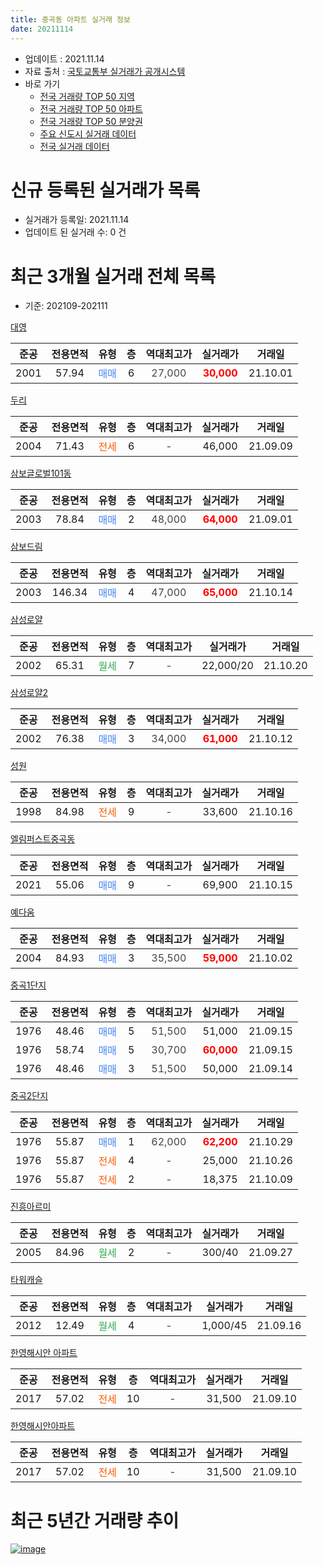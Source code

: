 ```yaml
---
title: 중곡동 아파트 실거래 정보
date: 20211114
---
```


* 업데이트 : 2021.11.14
* 자료 출처 : [국토교통부 실거래가 공개시스템](http://rt.molit.go.kr)
* 바로 가기
    * [전국 거래량 TOP 50 지역](https://apt-info.github.io/apt-trade-info/tr)
    * [전국 거래량 TOP 50 아파트](https://apt-info.github.io/apt-trade-info/ta)
    * [전국 거래량 TOP 50 분양권](https://apt-info.github.io/apt-trade-info/tb)
    * [주요 신도시 실거래 데이터](https://apt-info.github.io/apt-trade-info/newtown)
    * [전국 실거래 데이터](https://apt-info.github.io/apt-trade-info/all)



<script async src="https://pagead2.googlesyndication.com/pagead/js/adsbygoogle.js"></script>
<!-- 기본광고 -->
<ins class="adsbygoogle"
     style="display:block"
     data-ad-client="ca-pub-1142216861245946"
     data-ad-slot="4805727019"
     data-ad-format="auto"
     data-full-width-responsive="true"></ins>
<script>
     (adsbygoogle = window.adsbygoogle || []).push({});
</script>


# 신규 등록된 실거래가 목록

* 실거래가 등록일: 2021.11.14
* 업데이트 된 실거래 수: 0 건




<script async src="https://pagead2.googlesyndication.com/pagead/js/adsbygoogle.js"></script>
<!-- 기본광고 -->
<ins class="adsbygoogle"
     style="display:block"
     data-ad-client="ca-pub-1142216861245946"
     data-ad-slot="4805727019"
     data-ad-format="auto"
     data-full-width-responsive="true"></ins>
<script>
     (adsbygoogle = window.adsbygoogle || []).push({});
</script>


# 최근 3개월 실거래 전체 목록
* 기준: 202109-202111


[대영](https://search.naver.com/search.naver?query=%EB%8C%80%EC%98%81)

|준공|전용면적|유형|층|역대최고가|실거래가|거래일|
|:---:|:---:|:---:|:---:|:---:|:---:|:---:|
|2001|57.94|<span style="color:#4285F3">매매</span>|6|<span style="color:#444444">27,000</span>|<b><span style="color:#FF0000">30,000</span></b>|21.10.01|

[두리](https://search.naver.com/search.naver?query=%EB%91%90%EB%A6%AC)

|준공|전용면적|유형|층|역대최고가|실거래가|거래일|
|:---:|:---:|:---:|:---:|:---:|:---:|:---:|
|2004|71.43|<span style="color:#FF5A00">전세</span>|6|<span style="color:#444444">-</span>|46,000|21.09.09|

[삼보글로벌101동](https://search.naver.com/search.naver?query=%EC%82%BC%EB%B3%B4%EA%B8%80%EB%A1%9C%EB%B2%8C101%EB%8F%99)

|준공|전용면적|유형|층|역대최고가|실거래가|거래일|
|:---:|:---:|:---:|:---:|:---:|:---:|:---:|
|2003|78.84|<span style="color:#4285F3">매매</span>|2|<span style="color:#444444">48,000</span>|<b><span style="color:#FF0000">64,000</span></b>|21.09.01|

[삼보드림](https://search.naver.com/search.naver?query=%EC%82%BC%EB%B3%B4%EB%93%9C%EB%A6%BC)

|준공|전용면적|유형|층|역대최고가|실거래가|거래일|
|:---:|:---:|:---:|:---:|:---:|:---:|:---:|
|2003|146.34|<span style="color:#4285F3">매매</span>|4|<span style="color:#444444">47,000</span>|<b><span style="color:#FF0000">65,000</span></b>|21.10.14|

[삼성로얄](https://search.naver.com/search.naver?query=%EC%82%BC%EC%84%B1%EB%A1%9C%EC%96%84)

|준공|전용면적|유형|층|역대최고가|실거래가|거래일|
|:---:|:---:|:---:|:---:|:---:|:---:|:---:|
|2002|65.31|<span style="color:#34A853">월세</span>|7|<span style="color:#444444">-</span>|22,000/20|21.10.20|

[삼성로얄2](https://search.naver.com/search.naver?query=%EC%82%BC%EC%84%B1%EB%A1%9C%EC%96%842)

|준공|전용면적|유형|층|역대최고가|실거래가|거래일|
|:---:|:---:|:---:|:---:|:---:|:---:|:---:|
|2002|76.38|<span style="color:#4285F3">매매</span>|3|<span style="color:#444444">34,000</span>|<b><span style="color:#FF0000">61,000</span></b>|21.10.12|

[성원](https://search.naver.com/search.naver?query=%EC%84%B1%EC%9B%90)

|준공|전용면적|유형|층|역대최고가|실거래가|거래일|
|:---:|:---:|:---:|:---:|:---:|:---:|:---:|
|1998|84.98|<span style="color:#FF5A00">전세</span>|9|<span style="color:#444444">-</span>|33,600|21.10.16|

[엘림퍼스트중곡동](https://search.naver.com/search.naver?query=%EC%97%98%EB%A6%BC%ED%8D%BC%EC%8A%A4%ED%8A%B8%EC%A4%91%EA%B3%A1%EB%8F%99)

|준공|전용면적|유형|층|역대최고가|실거래가|거래일|
|:---:|:---:|:---:|:---:|:---:|:---:|:---:|
|2021|55.06|<span style="color:#4285F3">매매</span>|9|<span style="color:#444444">-</span>|69,900|21.10.15|

[예다움](https://search.naver.com/search.naver?query=%EC%98%88%EB%8B%A4%EC%9B%80)

|준공|전용면적|유형|층|역대최고가|실거래가|거래일|
|:---:|:---:|:---:|:---:|:---:|:---:|:---:|
|2004|84.93|<span style="color:#4285F3">매매</span>|3|<span style="color:#444444">35,500</span>|<b><span style="color:#FF0000">59,000</span></b>|21.10.02|

[중곡1단지](https://search.naver.com/search.naver?query=%EC%A4%91%EA%B3%A11%EB%8B%A8%EC%A7%80)

|준공|전용면적|유형|층|역대최고가|실거래가|거래일|
|:---:|:---:|:---:|:---:|:---:|:---:|:---:|
|1976|48.46|<span style="color:#4285F3">매매</span>|5|<span style="color:#444444">51,500</span>|51,000|21.09.15|
|1976|58.74|<span style="color:#4285F3">매매</span>|5|<span style="color:#444444">30,700</span>|<b><span style="color:#FF0000">60,000</span></b>|21.09.15|
|1976|48.46|<span style="color:#4285F3">매매</span>|3|<span style="color:#444444">51,500</span>|50,000|21.09.14|

[중곡2단지](https://search.naver.com/search.naver?query=%EC%A4%91%EA%B3%A12%EB%8B%A8%EC%A7%80)

|준공|전용면적|유형|층|역대최고가|실거래가|거래일|
|:---:|:---:|:---:|:---:|:---:|:---:|:---:|
|1976|55.87|<span style="color:#4285F3">매매</span>|1|<span style="color:#444444">62,000</span>|<b><span style="color:#FF0000">62,200</span></b>|21.10.29|
|1976|55.87|<span style="color:#FF5A00">전세</span>|4|<span style="color:#444444">-</span>|25,000|21.10.26|
|1976|55.87|<span style="color:#FF5A00">전세</span>|2|<span style="color:#444444">-</span>|18,375|21.10.09|

[진흥아르미](https://search.naver.com/search.naver?query=%EC%A7%84%ED%9D%A5%EC%95%84%EB%A5%B4%EB%AF%B8)

|준공|전용면적|유형|층|역대최고가|실거래가|거래일|
|:---:|:---:|:---:|:---:|:---:|:---:|:---:|
|2005|84.96|<span style="color:#34A853">월세</span>|2|<span style="color:#444444">-</span>|300/40|21.09.27|

[타워캐슬](https://search.naver.com/search.naver?query=%ED%83%80%EC%9B%8C%EC%BA%90%EC%8A%AC)

|준공|전용면적|유형|층|역대최고가|실거래가|거래일|
|:---:|:---:|:---:|:---:|:---:|:---:|:---:|
|2012|12.49|<span style="color:#34A853">월세</span>|4|<span style="color:#444444">-</span>|1,000/45|21.09.16|

[한영해시안 아파트](https://search.naver.com/search.naver?query=%ED%95%9C%EC%98%81%ED%95%B4%EC%8B%9C%EC%95%88+%EC%95%84%ED%8C%8C%ED%8A%B8)

|준공|전용면적|유형|층|역대최고가|실거래가|거래일|
|:---:|:---:|:---:|:---:|:---:|:---:|:---:|
|2017|57.02|<span style="color:#FF5A00">전세</span>|10|<span style="color:#444444">-</span>|31,500|21.09.10|

[한영해시안아파트](https://search.naver.com/search.naver?query=%ED%95%9C%EC%98%81%ED%95%B4%EC%8B%9C%EC%95%88%EC%95%84%ED%8C%8C%ED%8A%B8)

|준공|전용면적|유형|층|역대최고가|실거래가|거래일|
|:---:|:---:|:---:|:---:|:---:|:---:|:---:|
|2017|57.02|<span style="color:#FF5A00">전세</span>|10|<span style="color:#444444">-</span>|31,500|21.09.10|



<script async src="https://pagead2.googlesyndication.com/pagead/js/adsbygoogle.js"></script>
<!-- 기본광고 -->
<ins class="adsbygoogle"
     style="display:block"
     data-ad-client="ca-pub-1142216861245946"
     data-ad-slot="4805727019"
     data-ad-format="auto"
     data-full-width-responsive="true"></ins>
<script>
     (adsbygoogle = window.adsbygoogle || []).push({});
</script>


# 최근 5년간 거래량 추이


<div style="width:100%;">
    <canvas id="deal_progress" height="200"></canvas>
</div>

<script>
new Chart(document.getElementById("deal_progress"), {
    type: 'line',
    data: {
        labels: ['16.01','16.02','16.03','16.04','16.05','16.06','16.07','16.08','16.09','16.10','16.11','16.12','17.01','17.02','17.03','17.04','17.05','17.06','17.07','17.08','17.09','17.10','17.11','17.12','18.01','18.02','18.03','18.04','18.05','18.06','18.07','18.08','18.09','18.10','18.11','18.12','19.01','19.02','19.03','19.04','19.05','19.06','19.07','19.08','19.09','19.10','19.11','19.12','20.01','20.02','20.03','20.04','20.05','20.06','20.07','20.08','20.09','20.10','20.11','20.12','21.01','21.02','21.03','21.04','21.05','21.06','21.07','21.08','21.09','21.10'],
        datasets: [{
            label: '매매/분양권',
            data: [2,7,4,6,4,5,5,13,9,15,2,6,6,10,7,6,9,11,5,4,8,7,5,7,8,6,9,7,7,4,3,8,4,6,0,2,4,3,6,4,4,4,6,5,6,9,4,4,3,10,3,3,10,11,13,3,4,2,5,5,4,6,1,2,5,5,9,7,4,6],
            borderColor: "rgba(66, 133, 243, 1)",
            backgroundColor: "rgba(66, 133, 243, 0.05)",
            borderWidth: 1,
            pointRadius: 0,
            fill: false,
            lineTension: 0
        },{
            label: '전/월세',
            data: [10,6,8,10,5,5,4,8,5,9,1,4,4,9,9,9,6,12,9,6,7,3,4,14,7,11,12,3,9,12,3,4,6,10,4,6,10,11,12,4,6,5,9,3,8,4,9,6,14,7,12,4,7,6,9,7,4,6,7,9,11,10,8,6,8,5,10,10,5,4],
            borderColor: "rgba(255, 90, 0, 1)",
            backgroundColor: "rgba(255, 90, 0, 0.05)",
            borderWidth: 1,
            pointRadius: 0,
            fill: false,
            lineTension: 0
        },{
            label: '합계',
            data: [12,13,12,16,9,10,9,21,14,24,3,10,10,19,16,15,15,23,14,10,15,10,9,21,15,17,21,10,16,16,6,12,10,16,4,8,14,14,18,8,10,9,15,8,14,13,13,10,17,17,15,7,17,17,22,10,8,8,12,14,15,16,9,8,13,10,19,17,9,10],
            borderColor: "rgba(0, 0, 0, 1)",
            backgroundColor: "rgba(0, 0, 0, 0.03)",
            borderWidth: 0.1,
            pointRadius: 0,
            fill: true,
            lineTension: 0
        }
        ]
    },
    options: {
        responsive: true,
        title: {
            display: false
        },
        tooltips: {
            mode: 'index',
            intersect: false
        },
        hover: {
            mode: 'nearest',
            intersect: true
        },
        scales: {
            xAxes: [{
                display: true,
                scaleLabel: {
                    display: true,
                    labelString: '년/월'
                }
            }],
            yAxes: [{
                display: true,
                ticks: {
                    suggestedMin: 0,
                },
                scaleLabel: {
                    display: true,
                    labelString: '실거래 수'
                }
            }]
        }
    }
});

</script>


[![image](https://apt-info.github.io/images/2020-01-03-apt-trade-info/1024x500.png)](https://play.google.com/store/apps/details?id=com.aptinfo.apttradeinfo)

